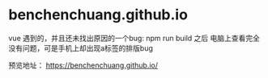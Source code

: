 # benchenchuang.github.io
vue
遇到的，并且还未找出原因的一个bug:
npm run build 之后 电脑上查看完全没有问题，可是手机上却出现a标签的排版bug


预览地址：
https://benchenchuang.github.io/
